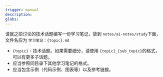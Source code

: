 ```yaml
---
trigger: manual
description: 
globs: 
---
```


请就之前讨论的技术话题编写一份学习笔记，放到 `notes/ai-notes/study`下面，文件名应为 `学习笔记：{topic}.md`

- `{topic}`  - 技术话题。如果需要细分，请使用 `{topic}_{sub_topic}`的格式，可以有更多子话题。
- 应当参照同目录下其他学习笔记的格式。
- 应当包含示例（代码示例、图表等）以及参考链接。

